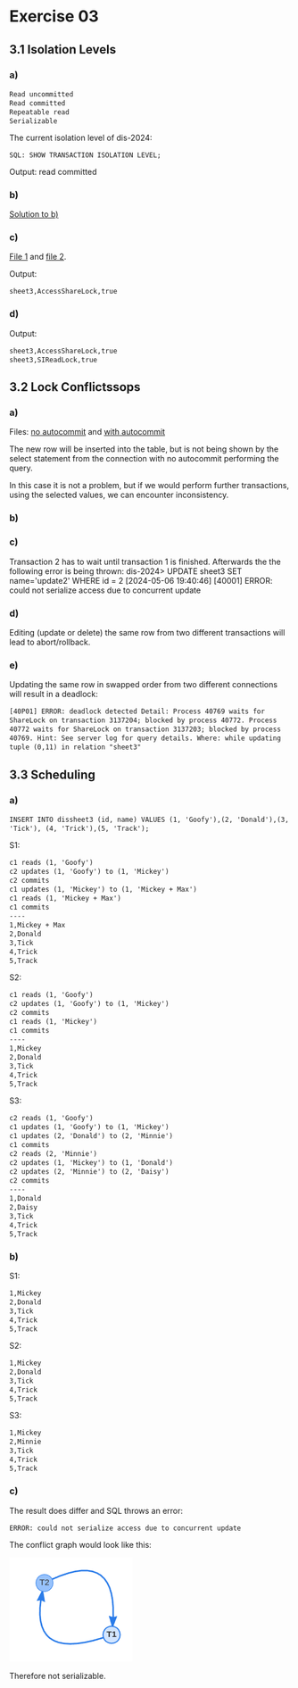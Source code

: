 # Exercise 03

## 3.1 Isolation Levels

### a)

    Read uncommitted
    Read committed
    Repeatable read
    Serializable

The current isolation level of dis-2024:

    SQL: SHOW TRANSACTION ISOLATION LEVEL;
    
Output: read committed

### b)

[Solution to b)](3_1/b.sql)

### c)

[File 1](3_1/c_1.sql) and [file 2](3_1/c_2.sql).

Output:

    sheet3,AccessShareLock,true

### d)

Output:

    sheet3,AccessShareLock,true
    sheet3,SIReadLock,true

## 3.2 Lock Conflictssops

### a) 

Files: [no autocommit](3_2/a_n_autocommit.sql) and [with autocommit](3_2/a_w_autocommit.sql)

The new row will be inserted into the table, but is not being shown by the select statement from the connection with no autocommit performing the query.

In this case it is not a problem, but if we would perform further transactions, using the selected values, we can encounter inconsistency.

### b)

### c)

Transaction 2 has to wait until transaction 1 is finished. Afterwards the the following error is being thrown:
    dis-2024> UPDATE sheet3 SET name='update2' WHERE id = 2
    [2024-05-06 19:40:46] [40001] ERROR: could not serialize access due to concurrent update

### d)

Editing (update or delete) the same row from two different transactions will lead to abort/rollback.

### e)

Updating the same row in swapped order from two different connections will result in a deadlock:

    [40P01] ERROR: deadlock detected Detail: Process 40769 waits for ShareLock on transaction 3137204; blocked by process 40772. Process 40772 waits for ShareLock on transaction 3137203; blocked by process 40769. Hint: See server log for query details. Where: while updating tuple (0,11) in relation "sheet3"

## 3.3 Scheduling

### a)

    INSERT INTO dissheet3 (id, name) VALUES (1, 'Goofy'),(2, 'Donald'),(3, 'Tick'), (4, 'Trick'),(5, 'Track');

S1:

    c1 reads (1, 'Goofy')
    c2 updates (1, 'Goofy') to (1, 'Mickey')
    c2 commits 
    c1 updates (1, 'Mickey') to (1, 'Mickey + Max')
    c1 reads (1, 'Mickey + Max')
    c1 commits
    ----
    1,Mickey + Max
    2,Donald
    3,Tick
    4,Trick
    5,Track

S2:

    c1 reads (1, 'Goofy')
    c2 updates (1, 'Goofy') to (1, 'Mickey')
    c2 commits
    c1 reads (1, 'Mickey')
    c1 commits
    ----
    1,Mickey
    2,Donald
    3,Tick
    4,Trick
    5,Track

S3:

    c2 reads (1, 'Goofy')
    c1 updates (1, 'Goofy') to (1, 'Mickey')
    c1 updates (2, 'Donald') to (2, 'Minnie')
    c1 commits
    c2 reads (2, 'Minnie')
    c2 updates (1, 'Mickey') to (1, 'Donald')
    c2 updates (2, 'Minnie') to (2, 'Daisy')
    c2 commits
    ----
    1,Donald
    2,Daisy
    3,Tick
    4,Trick
    5,Track

### b)

S1:

    1,Mickey
    2,Donald
    3,Tick
    4,Trick
    5,Track

S2:

    1,Mickey
    2,Donald
    3,Tick
    4,Trick
    5,Track

S3:

    1,Mickey
    2,Minnie
    3,Tick
    4,Trick
    5,Track

### c)

The result does differ and SQL throws an error:

    ERROR: could not serialize access due to concurrent update

The conflict graph would look like this:

![Conflict Graph](conflict_graph.png)

Therefore not serializable.
